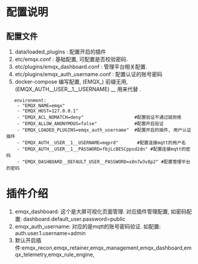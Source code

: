 # 配置说明
## 配置文件
1. data/loaded_plugins : 配置开启的插件
2. etc/emqx.conf : 基础配置, 可配置是否校验密码.
3. etc/plugins/emqx_dashboard.conf : 管理平台相关配置.
4. etc/plugins/emqx_auth_username.conf : 配置认证的账号密码
5. docker-compose 编写配置, (EMQX_)  前缀无用, (EMQX_AUTH__USER__1__USERNAME)  __ 用来代替 . 
```text
   environment:
    - "EMQX_NAME=emqx"
    - "EMQX_HOST=127.0.0.1"
    - "EMQX_ACL_NOMATCH=deny"                   #配置验证不通过就拒绝
    - "EMQX_ALLOW_ANONYMOUS=false"              #配置开启验证
    - "EMQX_LOADED_PLUGINS=emqx_auth_username"  #配置开启的插件, 用户认证插件
    - "EMQX_AUTH__USER__1__USERNAME=mqprd"       #配置连接mqtt的用户名
    - "EMQX_AUTH__USER__1__PASSWORD=fbjLcBESCppsd2dn" #配置连接mqtt的密码
    - "EMQX_DASHBOARD__DEFAULT_USER__PASSWORD=x8n7w3v8p2" #配置管理平台的密码
```

# 插件介绍
1. emqx_dashboard: 这个是大屏可视化页面管理. 对应插件管理配置, 如密码配置: dashboard.default_user.password=public
2. emqx_auth_username: 对应的是mqtt的账号密码验证. 如配置: auth.user.1.username=admin
3. 默认开启插件:emqx_recon,emqx_retainer,emqx_management,emqx_dashboard,emqx_telemetry,emqx_rule_engine,


